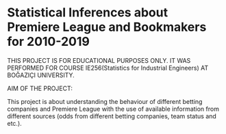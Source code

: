 # Statistical Inferences about Premiere League and Bookmakers for 2010-2019 

THIS PROJECT IS FOR EDUCATIONAL PURPOSES ONLY. IT WAS PERFORMED FOR COURSE IE256(Statistics for Industrial Engineers) AT BOĞAZIÇI UNIVERSITY.

AIM OF THE PROJECT:

This project is about understanding the behaviour of different betting companies and Premiere League with the use of available information from different sources (odds from different betting companies, team status and etc.).

